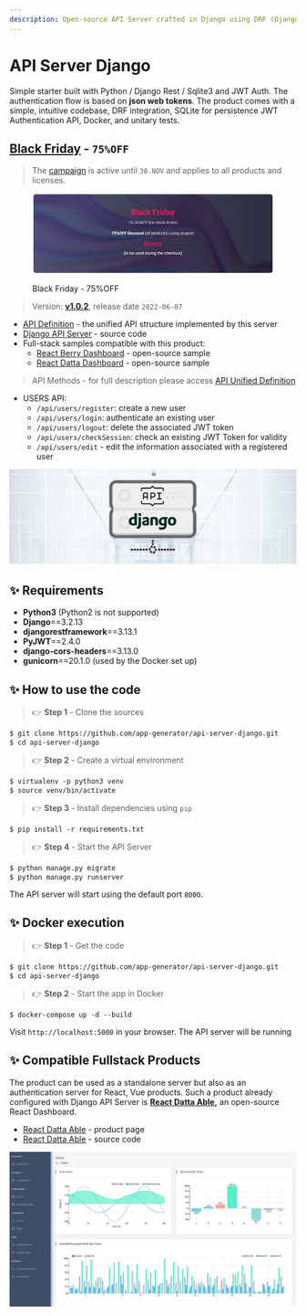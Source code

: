 ```yaml
---
description: Open-source API Server crafted in Django using DRF (Django REST Framework)
---
```


# API Server Django

Simple starter built with Python / Django Rest / Sqlite3 and JWT Auth. The authentication flow is based on **json web tokens**. The product comes with a simple, intuitive codebase, DRF integration, SQLite for persistence JWT Authentication API, Docker, and unitary tests.

## [Black Friday](https://appseed.us/discounts/) - `75%OFF`

> The [campaign](https://appseed.us/discounts/)  is active until `30.NOV` and applies to all products and licenses.

<figure><img src="../../.gitbook/assets/bf2022-banner-800px.jpg" alt="Discounts - 75% OFF (Black Friday Offer)"><figcaption><p>Black Friday - 75%OFF </p></figcaption></figure>


> Version: [**v1.0.2**](https://github.com/app-generator/api-server-django/releases), release date `2022-06-07`

* [API Definition](api-unified-definition.md) - the unified API structure implemented by this server
* [Django API Server](https://github.com/app-generator/api-server-django) - source code
* Full-stack samples compatible with this product:
  * [React Berry Dashboard](https://github.com/app-generator/react-berry-admin-template) - open-source sample
  * [React Datta Dashboard](https://github.com/app-generator/react-datta-able-dashboard) - open-source sample

> API Methods - for full description please access [API Unified Definition](api-unified-definition.md)

* USERS API:
  * `/api/users/register`: create a new user
  * `/api/users/login`: authenticate an existing user
  * `/api/users/logout`: delete the associated JWT token
  * `/api/users/checkSession`: check an existing JWT Token for validity
  * `/api/users/edit` - edit the information associated with a registered user

![Django API Server - Open-source Product.](../../.gitbook/assets/api-cover-django-xs.jpg)

## ✨ Requirements

* **Python3** (Python2 is not supported)
* **Django**==3.2.13
* **djangorestframework**==3.13.1
* **PyJWT**==2.4.0
* **django-cors-headers**==3.13.0
* **gunicorn**==20.1.0 (used by the Docker set up)

## ✨ How to use the code

> 👉 **Step 1** - Clone the sources

```
$ git clone https://github.com/app-generator/api-server-django.git
$ cd api-server-django
```

> 👉 **Step 2** - Create a virtual environment

```
$ virtualenv -p python3 venv
$ source venv/bin/activate
```

> 👉 **Step 3** - Install dependencies using `pip`

```
$ pip install -r requirements.txt
```

> 👉 **Step 4** - Start the API Server

```
$ python manage.py migrate
$ python manage.py runserver
```

The API server will start using the default port `8000`.

## ✨ **Docker execution**

> 👉 **Step 1** - Get the code

```
$ git clone https://github.com/app-generator/api-server-django.git
$ cd api-server-django
```

> 👉 **Step 2** - Start the app in Docker

```
$ docker-compose up -d --build
```

Visit `http://localhost:5000` in your browser. The API server will be running

## ✨ Compatible Fullstack Products

The product can be used as a standalone server but also as an authentication server for React, Vue products. Such a product already configured with Django API Server is [**React Datta Able**](https://appseed.us/product/datta-able/api-server-nodejs/react/)**,** an open-source React Dashboard.

* [React Datta Able](https://appseed.us/product/datta-able/api-server-nodejs/react/) - product page
* [React Datta Able](https://github.com/app-generator/react-datta-able-dashboard) - source code

![React Datta Able - Open-Source Dashboard](../../.gitbook/assets/react-datta-able-cover.jpg)
